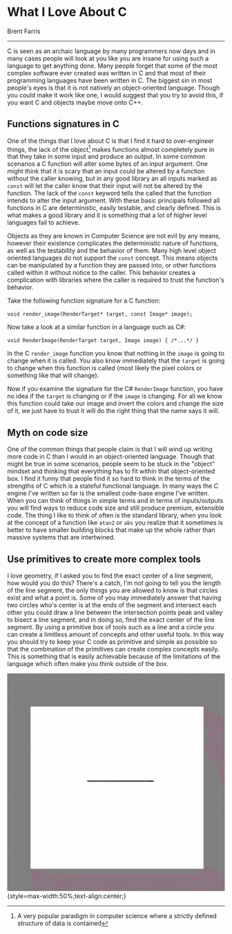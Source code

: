 # What I Love About C
Brent Farris
___

C is seen as an archaic language by many programmers now days and in many cases people will look at you like you are insane for using such a language to get anything done. Many people forget that some of the most complex software ever created was written in C and that most of their programming languages have been written in C. The biggest sin in most people's eyes is that it is not natively an object-oriented language. Though you could make it work like one, I would suggest that you try to avoid this, if you want C and objects maybe move onto C++.

## Functions signatures in C
One of the things that I love about C is that I find it hard to over-engineer things, the lack of the object[^1] makes functions almost completely pure in that they take in some input and produce an output. In some common scenarios a C function will alter some bytes of an input argument. One might think that it is scary that an input could be altered by a function without the caller knowing, but in any good library an all inputs marked as `const` will let the caller know that their input will not be altered by the function. The lack of the `const` keyword tells the called that the function intends to alter the input argument. With these basic principals followed all functions in C are deterministic, easily testable, and clearly defined. This is what makes a good library and it is something that a lot of higher level languages fail to achieve.

Objects as they are known in Computer Science are not evil by any means, however their existence complicates the deterministic nature of functions, as well as the  testability and the behavior of them. Many high level object oriented languages do not support the `const` concept. This means objects can be manipulated by a function they are passed into, or other functions called within it without notice to the caller. This behavior creates a complication with libraries where the caller is required to trust the function's behavior.

Take the following function signature for a C function:
```
void render_image(RenderTarget* target, const Image* image);
```

Now take a look at a similar function in a language such as C#:
```
void RenderImage(RenderTarget target, Image image) { /*...*/ }
```

In the C `render_image` function you know that nothing in the `image` is going to change when it is called. You also know immediately that the `target` is going to change when this function is called (most likely the pixel colors or something like that will change).

Now if you examine the signature for the C# `RenderImage` function, you have no idea if the `target` is changing or if the `image` is changing. For all we know this function could take our image and invert the colors and change the size of it, we just have to trust it will do the right thing that the name says it will.

## Myth on code size
One of the common things that people claim is that I will wind up writing more code in C than I would in an object-oriented language. Though that might be true in some scenarios, people seem to be stuck in the "object" mindset and thinking that everything has to fit within that object-oriented box. I find it funny that people find it so hard to think in the terms of the strengths of C which is a stateful functional language. In many ways the C engine I've written so far is the smallest code-base engine I've written. When you can think of things in simple terms and in terms of inputs/outputs you will find ways to reduce code size and still produce premium, extensible code. The thing I like to think of often is the standard library, when you look at the concept of a function like `atan2` or `abs` you realize that it sometimes is better to have smaller building blocks that make up the whole rather than massive systems that are intertwined.

## Use primitives to create more complex tools
I love geometry, if I asked you to find the exact center of a line segment, how would you do this? There's a catch, I'm not going to tell you the length of the line segment, the only things you are allowed to know is that circles exist and what a point is. Some of you may immediately answer that having two circles who's center is at the ends of the segment and intersect each other you could draw a line between the intersection points peak and valley to bisect a line segment, and in doing so, find the exact center of the line segment. By using a primitive box of tools such as a line and a circle you can create a limitless amount of concepts and other useful tools. In this way you should try to keep your C code as primitive and simple as possible so that the combination of the primitives can create complex concepts easily. This is something that is easily achievable because of the limitations of the language which often make you think outside of the box.

![center-of-line-segment-using-circles][1]{style=max-width:50%;text-align:center;}

[^1]: A very popular paradigm in computer science where a strictly defined structure of data is contained 

[1]: https://raw.githubusercontent.com/BrentFarris/Dumblog/master/Dumblog/Content/Images/center-of-line-segment-using-circles.gif
